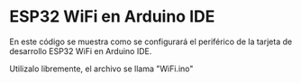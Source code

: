 <h1>ESP32 WiFi en Arduino IDE</h1>
En este código se muestra como se configurará el periférico de la tarjeta de desarrollo ESP32 WiFi en Arduino IDE.

Utilizalo libremente, el archivo se llama "WiFi.ino"
